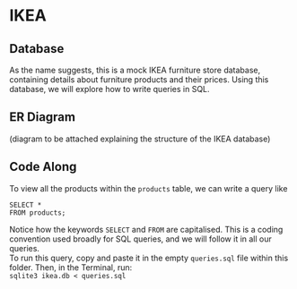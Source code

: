 # IKEA
## Database
As the name suggests, this is a mock IKEA furniture store database, containing details about furniture products and their prices. Using this database, we will explore how to write queries in SQL.

## ER Diagram
(diagram to be attached explaining the structure of the IKEA database)

## Code Along
To view all the products within the `products` table, we can write a query like  

```
SELECT *
FROM products;
```
Notice how the keywords `SELECT` and `FROM` are capitalised. This is a coding convention used broadly for SQL queries, and we will follow it in all our queries.   
To run this query, copy and paste it in the empty `queries.sql` file within this folder. Then, in the Terminal, run:  
`sqlite3 ikea.db < queries.sql`